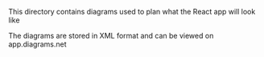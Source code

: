 This directory contains diagrams used to plan what the React app will look like

The diagrams are stored in XML format and can be viewed on app.diagrams.net